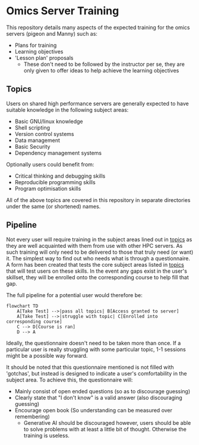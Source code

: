 # Omics Server Training

This repository details many aspects of the expected training for the omics
servers (pigeon and Manny) such as:

- Plans for training
- Learning objectives
- 'Lesson plan' proposals
    - These don't need to be followed by the instructor per se, they are only
    given to offer ideas to help achieve the learning objectives

## Topics

Users on shared high performance servers are generally expected to have
suitable knowledge in the following subject areas:

- Basic GNU/linux knowledge
- Shell scripting
- Version control systems
- Data management
- Basic Security
- Dependency management systems

Optionally users could benefit from:

- Critical thinking and debugging skills
- Reproducible programming skills
- Program optimisation skills

All of the above topics are covered in this repository in separate directories
under the same (or shortened) names.

## Pipeline

Not every user will require training in the subject areas lined out in
[topics](#topics) as they are well acquainted with them from use with other HPC
servers. As such training will only need to be delivered to those that truly
need (or want) it. The simplest way to find out who needs what is through a
questionnaire. A form has been created that tests the core subject areas listed
in [topics](#topics) that will test users on these skills. In the event any
gaps exist in the user's skillset, they will be enrolled onto the corresponding
course to help fill that gap.

The full pipeline for a potential user would therefore be:

```mermaid
flowchart TD
    A[Take Test] -->|pass all topics| B[Access granted to server]
    A[Take Test] -->|struggle with topic| C[Enrolled into corresponding course]
    C --> D[Course is ran]
    D --> A
```

Ideally, the questionnaire doesn't need to be taken more than once. If a
particular user is really struggling with some particular topic, 1-1 sessions
might be a possible way forward.

It should be noted that this questionnaire mentioned is not filled with
'gotchas', but instead is designed to indicate a user's comfortability in the
subject area. To achieve this, the questionnaire will:

- Mainly consist of open ended questions (so as to discourage guessing)
- Clearly state that "I don't know" is a valid answer (also discouraging
guessing)
- Encourage open book (So understanding can be measured over remembering)
    - Generative AI should be discouraged however, users should be able to
    solve problems with at least a little bit of thought. Otherwise the
    training is useless.
